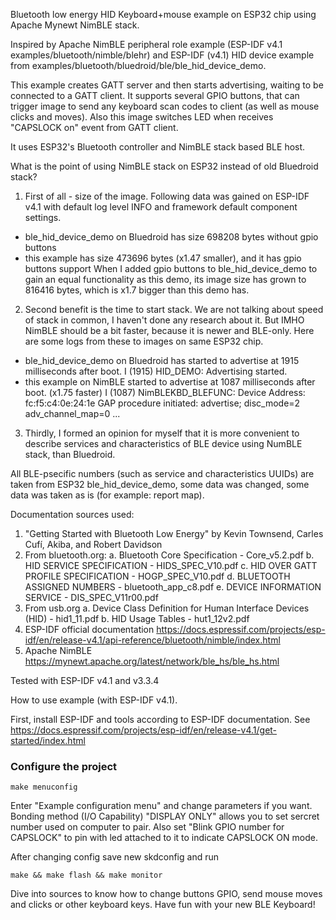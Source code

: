 Bluetooth low energy HID Keyboard+mouse example on ESP32 chip using Apache Mynewt NimBLE stack.

Inspired by Apache NimBLE peripheral role example (ESP-IDF v4.1 examples/bluetooth/nimble/blehr)
and ESP-IDF (v4.1) HID device example from examples/bluetooth/bluedroid/ble/ble_hid_device_demo.

This example creates GATT server and then starts advertising, waiting to be connected
to a GATT client. It supports several GPIO buttons, that can trigger image to send any
keyboard scan codes to client (as well as mouse clicks and moves).
Also this image switches LED when receives "CAPSLOCK on" event from GATT client.

It uses ESP32's Bluetooth controller and NimBLE stack based BLE host.

What is the point of using NimBLE stack on ESP32 instead of old Bluedroid stack?
1. First of all - size of the image. Following data was gained on ESP-IDF v4.1 with
default log level INFO and framework default component settings.
  - ble_hid_device_demo on Bluedroid has size 698208 bytes without gpio buttons
  - this example has size 473696 bytes (x1.47 smaller), and it has gpio buttons support
When I added gpio buttons to ble_hid_device_demo to gain an equal functionality as this demo,
its image size has grown to 816416 bytes, which is x1.7 bigger than this demo has.
2. Second benefit is the time to start stack. We are not talking about speed of stack in common, I haven't
done any research about it. But IMHO NimBLE should be a bit faster, because it is newer and BLE-only.
Here are some logs from these to images on same ESP32 chip.
  - ble_hid_device_demo on Bluedroid has started to advertise at 1915 milliseconds after boot.
      I (1915) HID_DEMO: Advertising started.
  - this example on NimBLE started to advertise at 1087 milliseconds after boot. (x1.75 faster)
      I (1087) NimBLEKBD_BLEFUNC: Device Address: fc:f5:c4:0e:24:1e
      GAP procedure initiated: advertise; disc_mode=2 adv_channel_map=0 ...
3. Thirdly, I formed an opinion for myself that it is more convenient to describe services and
characteristics of BLE device using NumBLE stack, than Bluedroid.

All BLE-psecific numbers (such as service and characteristics UUIDs) are taken from
ESP32 ble_hid_device_demo, some data was changed, some data was taken as is (for example: report map).

Documentation sources used:
1. "Getting Started with Bluetooth Low Energy" by Kevin Townsend, Carles Cufí, Akiba, and Robert Davidson
2. From bluetooth.org:
  a. Bluetooth Core Specification - Core_v5.2.pdf
  b. HID SERVICE SPECIFICATION - HIDS_SPEC_V10.pdf
  c. HID OVER GATT PROFILE SPECIFICATION - HOGP_SPEC_V10.pdf
  d. BLUETOOTH ASSIGNED NUMBERS - bluetooth_app_c8.pdf
  e. DEVICE INFORMATION SERVICE - DIS_SPEC_V11r00.pdf
3. From usb.org
  a. Device Class Definition for Human Interface Devices (HID) - hid1_11.pdf
  b. HID Usage Tables - hut1_12v2.pdf
4. ESP-IDF official documentation
  https://docs.espressif.com/projects/esp-idf/en/release-v4.1/api-reference/bluetooth/nimble/index.html
4. Apache NimBLE https://mynewt.apache.org/latest/network/ble_hs/ble_hs.html

Tested with ESP-IDF v4.1 and v3.3.4

How to use example (with ESP-IDF v4.1).

First, install ESP-IDF and tools according to ESP-IDF documentation.
See https://docs.espressif.com/projects/esp-idf/en/release-v4.1/get-started/index.html

### Configure the project

```
make menuconfig
```

Enter "Example configuration menu" and change parameters if you want.
Bonding method (I/O Capability) "DISPLAY ONLY" allows you to set sercret number used on computer to pair.
Also set "Blink GPIO number for CAPSLOCK" to pin with led attached to it to indicate CAPSLOCK ON mode.

After changing config save new skdconfig and run

```
make && make flash && make monitor
```

Dive into sources to know how to change buttons GPIO, send mouse moves and clicks or other keyboard keys.
Have fun with your new BLE Keyboard!
